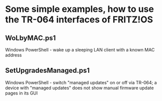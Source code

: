 # Some simple examples, how to use the TR-064 interfaces of FRITZ!OS

## WoLbyMAC.ps1

Windows PowerShell - wake up a sleeping LAN client with a known MAC address

## SetUpgradesManaged.ps1

Windows PowerShell - switch "managed updates" on or off via TR-064; a device with "managed updates" does not show manual firmware update pages in its GUI